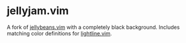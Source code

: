 jellyjam.vim
============

A fork of [jellybeans.vim][1] with a completely black background.  Includes matching color
definitions for [lightline.vim][2].

[1]: https://github.com/nanotech/jellybeans.vim
[2]: https://github.com/itchyny/lightline.vim
